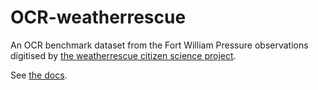 # OCR-weatherrescue

An OCR benchmark dataset from the Fort William Pressure observations digitised by [the weatherrescue citizen science project](http://weatherrescue.org>).

See [the docs](http://brohan.org/OCR-weatherrescue).
